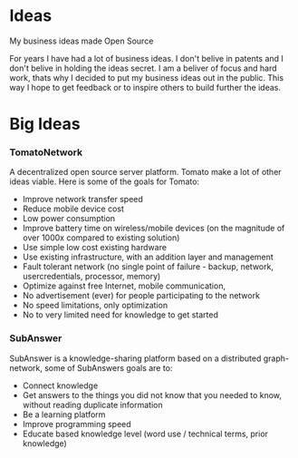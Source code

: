 # Ideas
My business ideas made Open Source

For years I have had a lot of business ideas.
I don't belive in patents and I don't belive in holding the ideas secret.
I am a beliver of focus and hard work, thats why I decided to put my business ideas out in the public.
This way I hope to get feedback or to inspire others to build further the ideas.


# Big Ideas

### TomatoNetwork
A decentralized open source server platform. Tomato make a lot of other ideas viable.
Here is some of the goals for Tomato:
* Improve network transfer speed
* Reduce mobile device cost
* Low power consumption
* Improve battery time on wireless/mobile devices (on the magnitude of over 1000x compared to existing solution)
* Use simple low cost existing hardware
* Use existing infrastructure, with an addition layer and management
* Fault tolerant network (no single point of failure - backup, network, usercredentials, processor, memory)
* Optimize against free Internet, mobile communication,
* No advertisement (ever) for people participating to the network
* No speed limitations, only optimization
* No to very limited need for knowledge to get started

### SubAnswer
SubAnswer is a knowledge-sharing platform based on a distributed graph-network, some of SubAnswers goals are to:
* Connect knowledge
* Get answers to the things you did not know that you needed to know, without reading duplicate information
* Be a learning platform
* Improve programming speed
* Educate based knowledge level (word use / technical terms, prior knowledge) 
